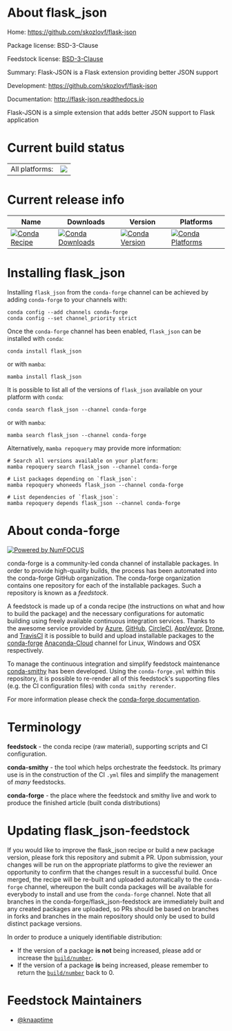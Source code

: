 About flask_json
================

Home: https://github.com/skozlovf/flask-json

Package license: BSD-3-Clause

Feedstock license: [BSD-3-Clause](https://github.com/conda-forge/flask_json-feedstock/blob/main/LICENSE.txt)

Summary: Flask-JSON is a Flask extension providing better JSON support

Development: https://github.com/skozlovf/flask-json

Documentation: http://flask-json.readthedocs.io

Flask-JSON is a simple extension that adds better JSON support to Flask application


Current build status
====================


<table><tr><td>All platforms:</td>
    <td>
      <a href="https://dev.azure.com/conda-forge/feedstock-builds/_build/latest?definitionId=8740&branchName=main">
        <img src="https://dev.azure.com/conda-forge/feedstock-builds/_apis/build/status/flask_json-feedstock?branchName=main">
      </a>
    </td>
  </tr>
</table>

Current release info
====================

| Name | Downloads | Version | Platforms |
| --- | --- | --- | --- |
| [![Conda Recipe](https://img.shields.io/badge/recipe-flask_json-green.svg)](https://anaconda.org/conda-forge/flask_json) | [![Conda Downloads](https://img.shields.io/conda/dn/conda-forge/flask_json.svg)](https://anaconda.org/conda-forge/flask_json) | [![Conda Version](https://img.shields.io/conda/vn/conda-forge/flask_json.svg)](https://anaconda.org/conda-forge/flask_json) | [![Conda Platforms](https://img.shields.io/conda/pn/conda-forge/flask_json.svg)](https://anaconda.org/conda-forge/flask_json) |

Installing flask_json
=====================

Installing `flask_json` from the `conda-forge` channel can be achieved by adding `conda-forge` to your channels with:

```
conda config --add channels conda-forge
conda config --set channel_priority strict
```

Once the `conda-forge` channel has been enabled, `flask_json` can be installed with `conda`:

```
conda install flask_json
```

or with `mamba`:

```
mamba install flask_json
```

It is possible to list all of the versions of `flask_json` available on your platform with `conda`:

```
conda search flask_json --channel conda-forge
```

or with `mamba`:

```
mamba search flask_json --channel conda-forge
```

Alternatively, `mamba repoquery` may provide more information:

```
# Search all versions available on your platform:
mamba repoquery search flask_json --channel conda-forge

# List packages depending on `flask_json`:
mamba repoquery whoneeds flask_json --channel conda-forge

# List dependencies of `flask_json`:
mamba repoquery depends flask_json --channel conda-forge
```


About conda-forge
=================

[![Powered by
NumFOCUS](https://img.shields.io/badge/powered%20by-NumFOCUS-orange.svg?style=flat&colorA=E1523D&colorB=007D8A)](https://numfocus.org)

conda-forge is a community-led conda channel of installable packages.
In order to provide high-quality builds, the process has been automated into the
conda-forge GitHub organization. The conda-forge organization contains one repository
for each of the installable packages. Such a repository is known as a *feedstock*.

A feedstock is made up of a conda recipe (the instructions on what and how to build
the package) and the necessary configurations for automatic building using freely
available continuous integration services. Thanks to the awesome service provided by
[Azure](https://azure.microsoft.com/en-us/services/devops/), [GitHub](https://github.com/),
[CircleCI](https://circleci.com/), [AppVeyor](https://www.appveyor.com/),
[Drone](https://cloud.drone.io/welcome), and [TravisCI](https://travis-ci.com/)
it is possible to build and upload installable packages to the
[conda-forge](https://anaconda.org/conda-forge) [Anaconda-Cloud](https://anaconda.org/)
channel for Linux, Windows and OSX respectively.

To manage the continuous integration and simplify feedstock maintenance
[conda-smithy](https://github.com/conda-forge/conda-smithy) has been developed.
Using the ``conda-forge.yml`` within this repository, it is possible to re-render all of
this feedstock's supporting files (e.g. the CI configuration files) with ``conda smithy rerender``.

For more information please check the [conda-forge documentation](https://conda-forge.org/docs/).

Terminology
===========

**feedstock** - the conda recipe (raw material), supporting scripts and CI configuration.

**conda-smithy** - the tool which helps orchestrate the feedstock.
                   Its primary use is in the construction of the CI ``.yml`` files
                   and simplify the management of *many* feedstocks.

**conda-forge** - the place where the feedstock and smithy live and work to
                  produce the finished article (built conda distributions)


Updating flask_json-feedstock
=============================

If you would like to improve the flask_json recipe or build a new
package version, please fork this repository and submit a PR. Upon submission,
your changes will be run on the appropriate platforms to give the reviewer an
opportunity to confirm that the changes result in a successful build. Once
merged, the recipe will be re-built and uploaded automatically to the
`conda-forge` channel, whereupon the built conda packages will be available for
everybody to install and use from the `conda-forge` channel.
Note that all branches in the conda-forge/flask_json-feedstock are
immediately built and any created packages are uploaded, so PRs should be based
on branches in forks and branches in the main repository should only be used to
build distinct package versions.

In order to produce a uniquely identifiable distribution:
 * If the version of a package **is not** being increased, please add or increase
   the [``build/number``](https://docs.conda.io/projects/conda-build/en/latest/resources/define-metadata.html#build-number-and-string).
 * If the version of a package **is** being increased, please remember to return
   the [``build/number``](https://docs.conda.io/projects/conda-build/en/latest/resources/define-metadata.html#build-number-and-string)
   back to 0.

Feedstock Maintainers
=====================

* [@knaaptime](https://github.com/knaaptime/)

